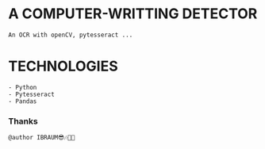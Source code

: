 # A COMPUTER-WRITTING DETECTOR

    An OCR with openCV, pytesseract ...


# TECHNOLOGIES

    - Python
    - Pytesseract
    - Pandas

### Thanks

    @author IBRAUM😎🎶🐱‍👤